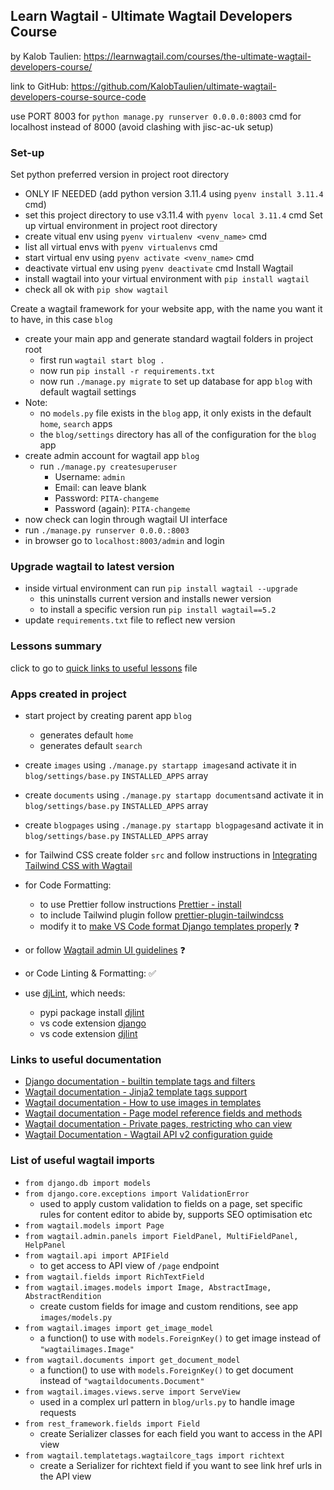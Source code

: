## Learn Wagtail - Ultimate Wagtail Developers Course

by Kalob Taulien: https://learnwagtail.com/courses/the-ultimate-wagtail-developers-course/

link to GitHub: https://github.com/KalobTaulien/ultimate-wagtail-developers-course-source-code

use PORT 8003 for `python manage.py runserver 0.0.0.0:8003` cmd for localhost instead of 8000 (avoid clashing with jisc-ac-uk setup)

### Set-up

Set python preferred version in project root directory

- ONLY IF NEEDED (add python version 3.11.4 using `pyenv install 3.11.4` cmd)
- set this project directory to use v3.11.4 with `pyenv local 3.11.4` cmd
  Set up virtual environment in project root directory
- create vitual env using `pyenv virtualenv <venv_name>` cmd
- list all virtual envs with `pyenv virtualenvs` cmd
- start virtual env using `pyenv activate <venv_name>` cmd
- deactivate virtual env using `pyenv deactivate` cmd
  Install Wagtail
- install wagtail into your virtual environment with `pip install wagtail`
- check all ok with `pip show wagtail`

Create a wagtail framework for your website app, with the name you want it to have, in this case `blog`

- create your main app and generate standard wagtail folders in project root
  - first run `wagtail start blog .`
  - now run `pip install -r requirements.txt`
  - now run `./manage.py migrate` to set up database for app `blog` with default wagtail settings
- Note:
  - no `models.py` file exists in the `blog` app, it only exists in the default `home`, `search` apps
  - the `blog/settings` directory has all of the configuration for the `blog` app
- create admin account for wagtail app `blog`
  - run `./manage.py createsuperuser`
    - Username: `admin`
    - Email: can leave blank
    - Password: `PITA-changeme`
    - Password (again): `PITA-changeme`
- now check can login through wagtail UI interface
- run `./manage.py runserver 0.0.0.:8003`
- in browser go to `localhost:8003/admin` and login

### Upgrade wagtail to latest version

- inside virtual environment can run `pip install wagtail --upgrade`
  - this uninstalls current version and installs newer version
  - to install a specific version run `pip install wagtail==5.2`
- update `requirements.txt` file to reflect new version

### Lessons summary

click to go to [quick links to useful lessons](lessons/link_to_lessons.md#quick-links-to-useful-lessons) file

### Apps created in project

- start project by creating parent app `blog`
  - generates default `home`
  - generates default `search`
- create `images` using `./manage.py startapp images`and activate it in `blog/settings/base.py` `INSTALLED_APPS` array
- create `documents` using `./manage.py startapp documents`and activate it in `blog/settings/base.py` `INSTALLED_APPS` array
- create `blogpages` using `./manage.py startapp blogpages`and activate it in `blog/settings/base.py` `INSTALLED_APPS` array

- for Tailwind CSS create folder `src` and follow instructions in [Integrating Tailwind CSS with Wagtail](https://learnwagtail.com/courses/the-ultimate-wagtail-developers-course/adding-tailwind-css/)

- for Code Formatting:
  - to use Prettier follow instructions [Prettier - install](https://prettier.io/docs/en/install) 
  - to include Tailwind plugin follow [prettier-plugin-tailwindcss](https://github.com/tailwindlabs/prettier-plugin-tailwindcss/blob/main/README.md)
  - modify it to [make VS Code format Django templates properly](https://stackoverflow.com/questions/42170561/how-to-make-vscode-format-django-templates-properly?answertab=modifieddesc#tab-top) ❓

 - or follow [Wagtail admin UI guidelines](https://docs.wagtail.org/en/latest/contributing/ui_guidelines.html#html-guidelines) ❓

 - or Code Linting & Formatting: ✅
  - use [djLint](https://djlint.com/), which needs:
    - pypi package install [djlint](https://pypi.org/project/djlint/)
    - vs code extension [django](https://marketplace.visualstudio.com/items?itemName=batisteo.vscode-django) 
    - vs code extension [djlint](https://marketplace.visualstudio.com/items?itemName=monosans.djlint)

### Links to useful documentation

- [Django documentation - builtin template tags and filters](https://docs.djangoproject.com/en/5.0/ref/templates/builtins/)
- [Wagtail documentation - Jinja2 template tags support](https://docs.wagtail.org/en/stable/reference/jinja2.html#template-tags-functions-filters)
- [Wagtail documentation - How to use images in templates](https://docs.wagtail.org/en/stable/topics/images.html#image-tag)
- [Wagtail documentation - Page model reference fields and methods](https://docs.wagtail.org/en/stable/reference/pages/model_reference.html#page)
- [Wagtail documentation - Private pages, restricting who can view](https://docs.wagtail.org/en/stable/advanced_topics/privacy.html#private-pages)
- [Wagtail Documentation - Wagtail API v2 configuration guide](https://docs.wagtail.org/en/stable/advanced_topics/api/v2/configuration.html#api-v2-configuration)


### List of useful wagtail imports

- `from django.db import models`
- `from django.core.exceptions import ValidationError`
  - used to apply custom validation to fields on a page, set specific rules for content editor to abide by, supports SEO optimisation etc
- `from wagtail.models import Page`
- `from wagtail.admin.panels import FieldPanel, MultiFieldPanel, HelpPanel`
- `from wagtail.api import APIField` 
  - to get access to API view of `/page` endpoint
- `from wagtail.fields import RichTextField`
- `from wagtail.images.models import Image, AbstractImage, AbstractRendition` 
  - create custom fields for image and custom renditions, see app `images/models.py`
- `from wagtail.images import get_image_model`
  - a function() to use with `models.ForeignKey()` to get image instead of `"wagtailimages.Image"`
- `from wagtail.documents import get_document_model`
  - a function() to use with `models.ForeignKey()` to get document instead of `"wagtaildocuments.Document"`
- `from wagtail.images.views.serve import ServeView` 
  - used in a complex url pattern in `blog/urls.py` to handle image requests
- `from rest_framework.fields import Field` 
  - create Serializer classes for each field you want to access in the API view
- `from wagtail.templatetags.wagtailcore_tags import richtext`
  - create a Serializer for richtext field if you want to see link href urls in the API view
